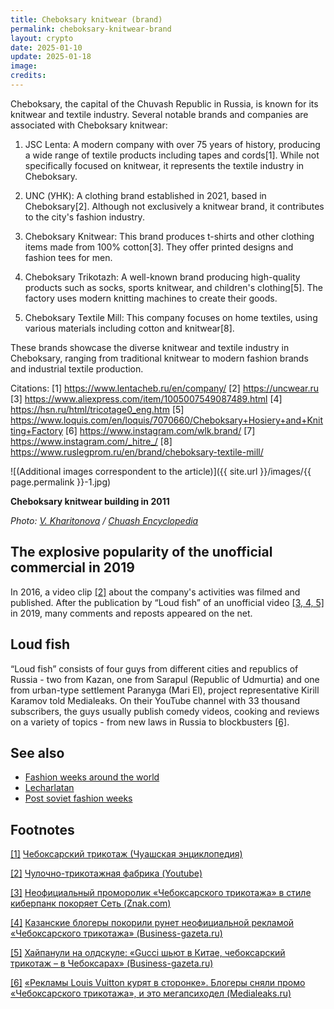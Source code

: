 ```yaml
---
title: Cheboksary knitwear (brand)
permalink: cheboksary-knitwear-brand
layout: crypto
date: 2025-01-10
update: 2025-01-18
image:
credits:
---
```


Cheboksary, the capital of the Chuvash Republic in Russia, is known for its knitwear and textile industry. Several notable brands and companies are associated with Cheboksary knitwear:

1. JSC Lenta: A modern company with over 75 years of history, producing a wide range of textile products including tapes and cords[1]. While not specifically focused on knitwear, it represents the textile industry in Cheboksary.

2. UNC (УНК): A clothing brand established in 2021, based in Cheboksary[2]. Although not exclusively a knitwear brand, it contributes to the city's fashion industry.

3. Cheboksary Knitwear: This brand produces t-shirts and other clothing items made from 100% cotton[3]. They offer printed designs and fashion tees for men.

4. Cheboksary Trikotazh: A well-known brand producing high-quality products such as socks, sports knitwear, and children's clothing[5]. The factory uses modern knitting machines to create their goods.

5. Cheboksary Textile Mill: This company focuses on home textiles, using various materials including cotton and knitwear[8].

These brands showcase the diverse knitwear and textile industry in Cheboksary, ranging from traditional knitwear to modern fashion brands and industrial textile production.

Citations:
[1] https://www.lentacheb.ru/en/company/
[2] https://uncwear.ru
[3] https://www.aliexpress.com/item/1005007549087489.html
[4] https://hsn.ru/html/tricotage0_eng.htm
[5] https://www.loquis.com/en/loquis/7070660/Cheboksary+Hosiery+and+Knitting+Factory
[6] https://www.instagram.com/wlk.brand/
[7] https://www.instagram.com/_hitre_/
[8] https://www.ruslegprom.ru/en/brand/cheboksary-textile-mill/

![(Additional images correspondent to the article)]({{ site.url }}/images/{{ page.permalink }}-1.jpg)

**Cheboksary knitwear building in 2011**

*Photo: [V. Kharitonova](http://enc.cap.ru/?t=publ&lnk=4329) / [Chuash Encyclopedia](http://enc.cap.ru/?t=publ&lnk=4329)*

## The explosive popularity of the unofficial commercial in 2019

In 2016, a video clip <span id="a2">[\[2\]](#f2)</span> about the company's activities was filmed and published. After the publication by “Loud fish” of an unofficial video <span id="a3">[\[3, 4, 5\]](#f3)</span> in 2019, many comments and reposts appeared on the net.

## Loud fish

“Loud fish” consists of four guys from different cities and republics of Russia - two from Kazan, one from Sarapul (Republic of Udmurtia) and one from urban-type settlement Paranyga (Mari El), project representative Kirill Karamov told Medialeaks. On their YouTube channel with 33 thousand subscribers, the guys usually publish comedy videos, cooking and reviews on a variety of topics - from new laws in Russia to blockbusters <span id="a6">[\[6\]](#f6)</span>.

## See also

+ [Fashion weeks around the world](fashion-weeks-around-the-world)
+ [Lecharlatan](lecharlatan)
+ [Post soviet fashion weeks](post-soviet-fashion-weeks)

## Footnotes

[[1]](#a1) <span id="f1"></span> [Чебоксарский трикотаж (Чуашская энциклопедия)](http://enc.cap.ru/?t=publ&lnk=4329)

[[2]](#a2) <span id="f2"></span> [Чулочно-трикотажная фабрика (Youtube)](https://www.youtube.com/user/trikota21)

[[3]](#a3) <span id="f3"></span> [Неофициальный проморолик «Чебоксарского трикотажа» в стиле киберпанк покоряет Сеть (Znak.com)](https://www.znak.com/2019-06-25/neoficialnyy_promorolik_cheboksarskogo_trikotazha_v_stile_kiberpank_pokoryaet_set)

[[4]](#a3) <span id="f3"></span> [Казанские блогеры покорили рунет неофициальной рекламой «Чебоксарского трикотажа» (Business-gazeta.ru)](https://www.business-gazeta.ru/news/429196)

[[5]](#a3) <span id="f3"></span> [Хайпанули на олдскуле: «Gucci шьют в Китае, чебоксарский трикотаж – в Чебоксарах» (Business-gazeta.ru)](https://www.business-gazeta.ru/article/429307)

[[6]](#a6) <span id="f6"></span> [«Рекламы Louis Vuitton курят в сторонке». Блогеры сняли промо «Чебоксарского трикотажа», и это мегапсиходел (Medialeaks.ru)](https://medialeaks.ru/2306amv-cheboksary-trikotazh/)
